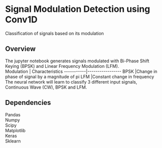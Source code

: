# Signal Modulation Detection using Conv1D
 Classification of signals based on its modulation

## Overview
The jupyter notebook generates signals modulated with Bi-Phase Shift Keying (BPSK) and Linear Frequency Modulation (LFM). <br>
Modulation | Characteristics
-----------|-----------------
BPSK       |Change in phase of signal by a magnitude of pi 
LFM        |Constant change in frequency
The neural network will learn to classify 3 different input signals, Continuous Wave (CW), BPSK and LFM. <br>

## Dependencies
Pandas <br>
Numpy <br>
Scipy <br>
Matplotlib <br>
Keras <br>
Sklearn <br>

